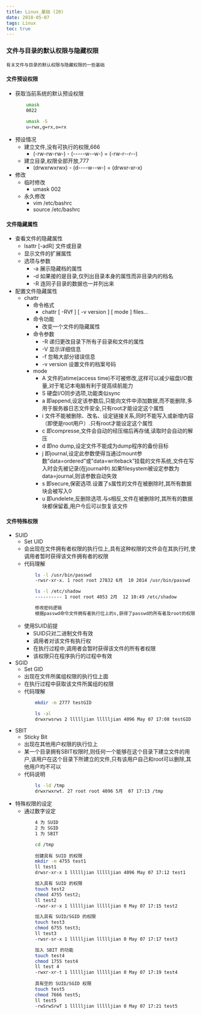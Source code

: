 ```yaml
---
title: Linux_基础 (20)
date: 2018-05-07
tags: Linux
toc: true
---
```


### 文件与目录的默认权限与隐藏权限
    有关文件与目录的默认权限与隐藏权限的一些基础

<!-- more -->

#### 文件预设权限
- 获取当前系统的默认预设权限
    ```bash
        umask
        0022
        
        umask -S
        u=rwx,g=rx,o=rx
    ```
- 预设情况
    * 建立文件,没有可执行的权限,666
        * (-rw-rw-rw-) - (-----w--w-) = (-rw-r--r--)
    * 建立目录,权限全部开放,777
        * (drwxrwxrwx) - (d----w--w-) = (drwxr-xr-x)
- 修改
    * 临时修改
        * umask 002
    * 永久修改
        * vim /etc/bashrc
        * source /etc/bashrc

#### 文件隐藏属性
- 查看文件的隐藏属性
    * lsattr [-adR] 文件或目录
    * 显示文件的扩展属性
    * 选项与参数
        * -a 展示隐藏档的属性
        * -d 如果接的是目录,仅列出目录本身的属性而非目录内的档名
        * -R 连同子目录的数据也一并列出来
- 配置文件隐藏属性
    * chattr
        * 命令格式
            * chattr [ -RVf ] [ -v version ] [ mode ] files…
        * 命令功能
            * 改变一个文件的隐藏属性
        * 命令参数
        	* -R 	递归更改目录下所有子目录和文件的属性
            * -V 	显示详细信息
            * -f 	忽略大部分错误信息
            * -v version 	设置文件的档案号码
        * mode
        	* A 	文件的atime(access time)不可被修改,这样可以减少磁盘I/O数量,对于笔记本电脑有利于提高续航能力
            * S 	硬盘I/O同步选项,功能类似sync
            * a 	即append,设定该参数后,只能向文件中添加数据,而不能删除,多用于服务器日志文件安全,只有root才能设定这个属性
            * i 	文件不能被删除、改名、设定链接关系,同时不能写入或新增内容（即使是root用户）.只有root才能设定这个属性
            * c 	即compresse,文件会自动的经压缩后再存储,读取时会自动的解压
            * d 	即no dump,设定文件不能成为dump程序的备份目标
            * j 	即journal,设定此参数使得当通过mount参数”data=ordered”或”data=writeback”挂载的文件系统,文件在写入时会先被记录(在journal中).如果filesystem被设定参数为data=journal,则该参数自动失效
            * s 	即secure,保密选项.设置了s属性的文件在被删除时,其所有数据块会被写入0
            * u 	即undelete,反删除选项.与s相反,文件在被删除时,其所有的数据块都保留着,用户今后可以恢复该文件

#### 文件特殊权限
- SUID
    * Set UID
    * 会出现在文件拥有者权限的执行位上,具有这种权限的文件会在其执行时,使调用者暂时获得该文件拥有者的权限
    * 代码理解
        ```bash
            ls -l /usr/bin/passwd
            -rwsr-xr-x. 1 root root 27832 6月  10 2014 /usr/bin/passwd

            ls -l /etc/shadow  
            ---------- 1 root root 4053 2月  12 10:49 /etc/shadow

            修改密码逻辑
            根据passwd命令文件拥有者执行位上的s,获得了passwd的所有者及root的权限,从而对shadow进行写入操作
        ```
    * 使用SUID前提
        * SUID只对二进制文件有效  
        * 调用者对该文件有执行权  
        * 在执行过程中,调用者会暂时获得该文件的所有者权限  
        * 该权限只在程序执行的过程中有效  
- SGID
    * Set GID
    * 出现在文件所属组权限的执行位上面
    * 在执行过程中获取该文件所属组的权限
    * 代码理解
        ```bash
            mkdir -m 2777 testGID

            ls -al
            drwxrwsrws 2 llllljian llllljian 4096 May 07 17:08 testGID
        ```
- SBIT
    * Sticky Bit
    * 出现在其他用户权限的执行位上
    * 某一个目录拥有SBIT权限时,则任何一个能够在这个目录下建立文件的用户,该用户在这个目录下所建立的文件,只有该用户自己和root可以删除,其他用户均不可以
    * 代码说明
        ```bash
            ls -ld /tmp 
            drwxrwxrwt. 27 root root 4096 5月  07 17:13 /tmp
        ```
- 特殊权限的设定
    * 通过数字设定
        ```bash
            4 为 SUID
            2 为 SGID
            1 为 SBIT

            cd /tmp
            
            创建具有 SUID 的权限
            mkdir -m 4755 test1
            ll test1
            drwsr-xr-x 1 llllljian llllljian 4096 May 07 17:12 test1

            加入具有 SUID 的权限
            touch test2     
            chmod 4755 test2; 
            ll test2
            -rwsr-xr-x 1 llllljian llllljian 0 May 07 17:15 test2

            加入具有 SUID/SGID 的权限
            touch test3 
            chmod 6755 test3; 
            ll test3
            -rwsr-sr-x 1 llllljian llllljian 0 May 07 17:17 test3

            加入 SBIT 的功能
            touch test4 
            chmod 1755 test4
            ll test 4            
            -rwxr-xr-t 1 llllljian llllljian 0 May 07 17:19 test4
            
            具有空的 SUID/SGID 权限
            touch test5 
            chmod 7666 test5;
            ll test5
            -rwSrwSrwT 1 llllljian llllljian 0 May 07 17:21 test5
        ```